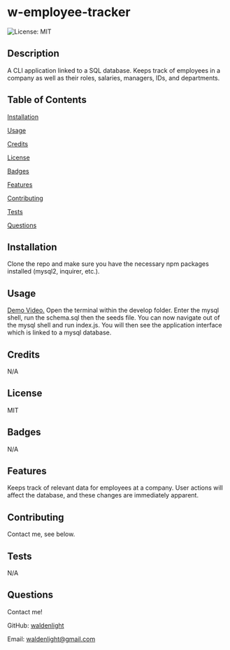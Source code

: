 # w-employee-tracker
![License: MIT](https://img.shields.io/badge/License-MIT-yellow.svg)
## Description
A CLI application linked to a SQL database. Keeps track of employees in a company as well as their roles, salaries, managers, IDs, and departments.
## Table of Contents
[Installation](#installation)

[Usage](#usage)

[Credits](#credits)

[License](#license)

[Badges](#badges)

[Features](#features)

[Contributing](#contributing)

[Tests](#tests)

[Questions](#questions)
## Installation
Clone the repo and make sure you have the necessary npm packages installed (mysql2, inquirer, etc.).
## Usage
[Demo Video.](https://drive.google.com/file/d/1yBHMQfcUogezb8pmE_tNupWyAlCDIZzs/view) Open the terminal within the develop folder. Enter the mysql shell, run the schema.sql then the seeds file. You can now navigate out of the mysql shell and run index.js. You will then see the application interface which is linked to a mysql database.
## Credits
N/A
## License
MIT
## Badges
N/A
## Features
Keeps track of relevant data for employees at a company. User actions will affect the database, and these changes are immediately apparent.
## Contributing
Contact me, see below.
## Tests
N/A
## Questions
Contact me!

GitHub: [waldenlight](https://github.com/waldenlight)

Email: waldenlight@gmail.com

